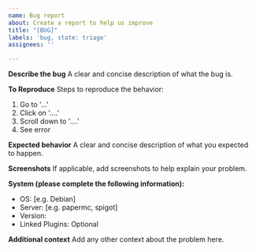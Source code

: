```yaml
---
name: Bug report
about: Create a report to help us improve
title: "[BUG]"
labels: 'bug, state: triage'
assignees: ''

---
```


**Describe the bug**
A clear and concise description of what the bug is.

**To Reproduce**
Steps to reproduce the behavior:
1. Go to '...'
2. Click on '....'
3. Scroll down to '....'
4. See error

**Expected behavior**
A clear and concise description of what you expected to happen.

**Screenshots**
If applicable, add screenshots to help explain your problem.

**System (please complete the following information):**
 - OS: [e.g. Debian]
 - Server: [e.g. papermc, spigot]
 - Version:
 - Linked Plugins: Optional

**Additional context**
Add any other context about the problem here.
